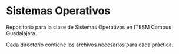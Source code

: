 # Sistemas Operativos

Repositorio para la clase de Sistemas Operativos en ITESM Campus Guadalajara.

Cada directorio contiene los archivos necesarios para cada práctica.